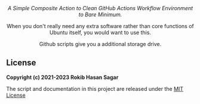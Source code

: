 <div align="center">
  <i>A Simple Composite Action to Clean GitHub Actions Workflow Environment to Bare Minimum.</i>

  When you don't really need any extra software rather than core functions of Ubuntu itself, you would want to use this.

  Github scripts give you a additional storage drive.
</div>

<h2>License</h2>

<b>Copyright (c) 2021-2023 Rokib Hasan Sagar</b>

The script and documentation in this project are released under the [MIT License](LICENSE)
